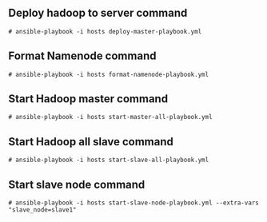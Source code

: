 ## Deploy hadoop to server command
```
# ansible-playbook -i hosts deploy-master-playbook.yml
```

## Format Namenode command
```
# ansible-playbook -i hosts format-namenode-playbook.yml
```

## Start Hadoop master command
```
# ansible-playbook -i hosts start-master-all-playbook.yml
```

## Start Hadoop all slave command
```
# ansible-playbook -i hosts start-slave-all-playbook.yml
```

## Start slave node command
```
# ansible-playbook -i hosts start-slave-node-playbook.yml --extra-vars "slave_node=slave1"
```
